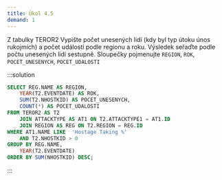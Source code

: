 ```yaml
---
title: Úkol 4.5
demand: 1
---
```


Z tabulky TEROR2 Vypište počet unesených lidí (kdy byl typ útoku únos rukojmích) a počet událostí podle regionu a roku. Výsledek seřaďte podle počtu unesených lidí sestupně. Sloupečky pojmenujte `REGION`, `ROK`, `POCET_UNESENYCH`, `POCET_UDALOSTI`

:::solution

```sql
SELECT REG.NAME AS REGION,
    YEAR(T2.EVENTDATE) AS ROK,
    SUM(T2.NHOSTKID) AS POCET_UNESENYCH,
    COUNT(*) AS POCET_UDALOSTI
FROM TEROR2 AS T2
    JOIN ATTACKTYPE AS AT1 ON T2.ATTACKTYPE1 = AT1.ID
    JOIN REGION AS REG ON T2.REGION = REG.ID
WHERE AT1.NAME LIKE  'Hostage Taking %'
    AND T2.NHOSTKID > 0
GROUP BY REG.NAME,
    YEAR(T2.EVENTDATE)
ORDER BY SUM(NHOSTKID) DESC;
```

:::
